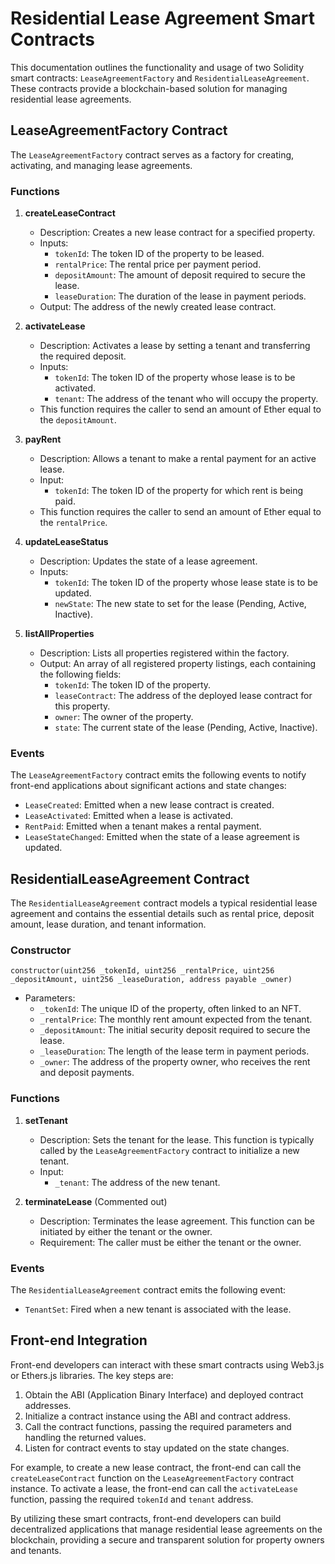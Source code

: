 # Residential Lease Agreement Smart Contracts

This documentation outlines the functionality and usage of two Solidity smart contracts: `LeaseAgreementFactory` and `ResidentialLeaseAgreement`. These contracts provide a blockchain-based solution for managing residential lease agreements.

## LeaseAgreementFactory Contract

The `LeaseAgreementFactory` contract serves as a factory for creating, activating, and managing lease agreements.

### Functions

1. **createLeaseContract**
   - Description: Creates a new lease contract for a specified property.
   - Inputs:
     - `tokenId`: The token ID of the property to be leased.
     - `rentalPrice`: The rental price per payment period.
     - `depositAmount`: The amount of deposit required to secure the lease.
     - `leaseDuration`: The duration of the lease in payment periods.
   - Output: The address of the newly created lease contract.

2. **activateLease**
   - Description: Activates a lease by setting a tenant and transferring the required deposit.
   - Inputs:
     - `tokenId`: The token ID of the property whose lease is to be activated.
     - `tenant`: The address of the tenant who will occupy the property.
   - This function requires the caller to send an amount of Ether equal to the `depositAmount`.

3. **payRent**
   - Description: Allows a tenant to make a rental payment for an active lease.
   - Input:
     - `tokenId`: The token ID of the property for which rent is being paid.
   - This function requires the caller to send an amount of Ether equal to the `rentalPrice`.

4. **updateLeaseStatus**
   - Description: Updates the state of a lease agreement.
   - Inputs:
     - `tokenId`: The token ID of the property whose lease state is to be updated.
     - `newState`: The new state to set for the lease (Pending, Active, Inactive).

5. **listAllProperties**
   - Description: Lists all properties registered within the factory.
   - Output: An array of all registered property listings, each containing the following fields:
     - `tokenId`: The token ID of the property.
     - `leaseContract`: The address of the deployed lease contract for this property.
     - `owner`: The owner of the property.
     - `state`: The current state of the lease (Pending, Active, Inactive).

### Events

The `LeaseAgreementFactory` contract emits the following events to notify front-end applications about significant actions and state changes:

- `LeaseCreated`: Emitted when a new lease contract is created.
- `LeaseActivated`: Emitted when a lease is activated.
- `RentPaid`: Emitted when a tenant makes a rental payment.
- `LeaseStateChanged`: Emitted when the state of a lease agreement is updated.

## ResidentialLeaseAgreement Contract

The `ResidentialLeaseAgreement` contract models a typical residential lease agreement and contains the essential details such as rental price, deposit amount, lease duration, and tenant information.

### Constructor

```solidity
constructor(uint256 _tokenId, uint256 _rentalPrice, uint256 _depositAmount, uint256 _leaseDuration, address payable _owner)
```
- Parameters:
  - `_tokenId`: The unique ID of the property, often linked to an NFT.
  - `_rentalPrice`: The monthly rent amount expected from the tenant.
  - `_depositAmount`: The initial security deposit required to secure the lease.
  - `_leaseDuration`: The length of the lease term in payment periods.
  - `_owner`: The address of the property owner, who receives the rent and deposit payments.

### Functions

1. **setTenant**
   - Description: Sets the tenant for the lease. This function is typically called by the `LeaseAgreementFactory` contract to initialize a new tenant.
   - Input:
     - `_tenant`: The address of the new tenant.

2. **terminateLease** (Commented out)
   - Description: Terminates the lease agreement. This function can be initiated by either the tenant or the owner.
   - Requirement: The caller must be either the tenant or the owner.

### Events

The `ResidentialLeaseAgreement` contract emits the following event:

- `TenantSet`: Fired when a new tenant is associated with the lease.

## Front-end Integration

Front-end developers can interact with these smart contracts using Web3.js or Ethers.js libraries. The key steps are:

1. Obtain the ABI (Application Binary Interface) and deployed contract addresses.
2. Initialize a contract instance using the ABI and contract address.
3. Call the contract functions, passing the required parameters and handling the returned values.
4. Listen for contract events to stay updated on the state changes.

For example, to create a new lease contract, the front-end can call the `createLeaseContract` function on the `LeaseAgreementFactory` contract instance. To activate a lease, the front-end can call the `activateLease` function, passing the required `tokenId` and `tenant` address.

By utilizing these smart contracts, front-end developers can build decentralized applications that manage residential lease agreements on the blockchain, providing a secure and transparent solution for property owners and tenants.
